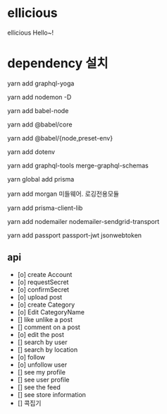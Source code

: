 # ellicious
ellicious
Hello~!

# dependency 설치
yarn add graphql-yoga

yarn add nodemon -D

yarn add babel-node

yarn add @babel/core

yarn add @babel/{node,preset-env}

yarn add dotenv

yarn add graphql-tools merge-graphql-schemas 

yarn global add prisma

yarn add morgan        미들웨어. 로깅전용모듈  

yarn add prisma-client-lib

yarn add nodemailer nodemailer-sendgrid-transport

yarn add passport passport-jwt jsonwebtoken




## api
- [o] create Account
- [o] requestSecret
- [o] confirmSecret
- [o] upload post
- [o] create Category
- [o] Edit CategoryName
- [] like unlike a post
- [] comment on a post
- [o] edit the post
- [] search by user
- [] search by location
- [o] follow
- [o] unfollow user
- [] see my profile
- [] see user profile
- [] see the feed
- [] see store information
- [] 콕집기